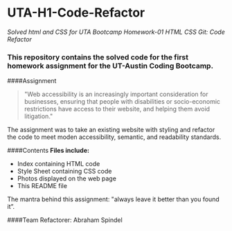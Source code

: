 # UTA-H1-Code-Refactor
*Solved html and CSS for UTA Bootcamp Homework-01 HTML CSS Git: Code Refactor*
### This repository contains the solved code for the first homework assignment for the UT-Austin Coding Bootcamp.

####Assignment
>"Web accessibility is an increasingly important consideration for businesses, ensuring that people with 
>disabilities or socio-economic restrictions have access to their website, and helping them avoid litigation." 

The assignment was to take an existing website with styling and refactor the code to meet moden accessibility, semantic, and readability standards. 

####Contents
**Files include:**
* Index containing HTML code
* Style Sheet containing CSS code
* Photos displayed on the web page
* This README file

The mantra behind this assignment: "always leave it better than you found it”.

####Team
Refactorer: Abraham Spindel
